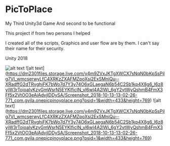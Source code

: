 # PicToPlace

My Third Unity3d Game
And second to be functional

This project if from two persons I helped

I created all of the scripts, Graphics and user flow are by them. I can't say their name for their security.

Unity 2018

![alt text](https://dm2301files.storage.live.com/y4mgYSUe_1d1dG8o5c_EgIwp00_mD6vWiuOAENlbMS5kkN3PEmzMvnecIZPAeqjn6jR_Lx0lWy3BJOcrLe4BmDxPSVQbOjpcWTSyUZeAAIaW3XYDbbxkEgO5LEhGdHb5BDlzZA5QOtXzyjxLlSlsDEs_w53R4gx_zq12m_gWNUwJzQPSzilkPYQI0QDOTzKPZqER2YhCUJpWuu88IYrSulsZw/Screenshot_2018-10-13-13-02-21-153_com.gvila.onepicpinoyplace.png?psid=1&width=433&height=769)
![alt text]
(https://dm2301files.storage.live.com/y4m9ZVxJKTgXWCX7sNqN0bKpSsPjlg7VI_wmcserwyLfC4XRKzZXAFMZpoXsi2ExSMniQu--XRadffG2dTRvghiFK7bWo7d7Y3y74O6xGLaegaN6b54C2Sb1kp4X8g6_I6z8yjW3rTojoaIvKzyGmWsrN5EYKlficIN_yl6wl4A2lWi_6gY2vtWyQshmB4FmX3Ff5x2VtOO3eAiAdvjIDDySA/Screenshot_2018-10-13-13-02-26-771_com.gvila.onepicpinoyplace.png?psid=1&width=433&height=769)
![alt text]
(https://dm2301files.storage.live.com/y4m9ZVxJKTgXWCX7sNqN0bKpSsPjlg7VI_wmcserwyLfC4XRKzZXAFMZpoXsi2ExSMniQu--XRadffG2dTRvghiFK7bWo7d7Y3y74O6xGLaegaN6b54C2Sb1kp4X8g6_I6z8yjW3rTojoaIvKzyGmWsrN5EYKlficIN_yl6wl4A2lWi_6gY2vtWyQshmB4FmX3Ff5x2VtOO3eAiAdvjIDDySA/Screenshot_2018-10-13-13-02-26-771_com.gvila.onepicpinoyplace.png?psid=1&width=433&height=769)
